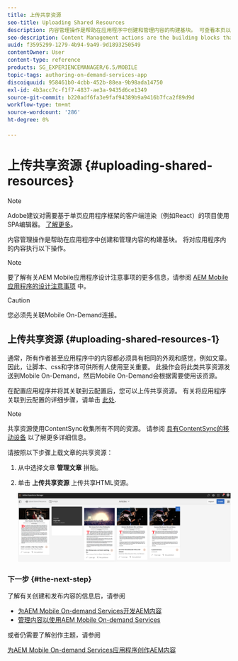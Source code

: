 ```yaml
---
title: 上传共享资源
seo-title: Uploading Shared Resources
description: 内容管理操作是帮助在应用程序中创建和管理内容的构建基块。 可查看本页以了解有关上传共享资源的信息。
seo-description: Content Management actions are the building blocks that help to create and manage content within an application. Follow this page to learn about uploading shared resources.
uuid: f3595299-1279-4b94-9a49-9d1893250549
contentOwner: User
content-type: reference
products: SG_EXPERIENCEMANAGER/6.5/MOBILE
topic-tags: authoring-on-demand-services-app
discoiquuid: 958461b0-4cbb-452b-88ea-9b98ada14750
exl-id: 4b3acc7c-f1f7-4837-ae3a-9435d6ce1349
source-git-commit: b220adf6fa3e9faf94389b9a9416b7fca2f89d9d
workflow-type: tm+mt
source-wordcount: '286'
ht-degree: 0%

---
```


# 上传共享资源 {#uploading-shared-resources}

>[!NOTE]
>
>Adobe建议对需要基于单页应用程序框架的客户端渲染（例如React）的项目使用SPA编辑器。 [了解更多](/help/sites-developing/spa-overview.md)。

内容管理操作是帮助在应用程序中创建和管理内容的构建基块。 将对应用程序内的内容执行以下操作。

>[!NOTE]
>
>要了解有关AEM Mobile应用程序设计注意事项的更多信息，请参阅 [AEM Mobile应用程序的设计注意事项](https://helpx.adobe.com/digital-publishing-solution/help/design-app.html) 中。

>[!CAUTION]
>
>您必须先关联Mobile On-Demand连接。

## 上传共享资源 {#uploading-shared-resources-1}

通常，所有作者甚至应用程序中的内容都必须具有相同的外观和感觉，例如文章。 因此，让脚本、css和字体可供所有人使用至关重要。 此操作会将此类共享资源发送到Mobile On-Demand，然后Mobile On-Demand会根据需要使用该资源。

在配置应用程序并将其关联到云配置后，您可以上传共享资源。 有关将应用程序关联到云配置的详细步骤，请单击 [此处](/help/mobile/mobile-apps-ondemand-application-create-configure-action.md).

>[!NOTE]
>
>共享资源使用ContentSync收集所有不同的资源。 请参阅 [具有ContentSync的移动设备](/help/mobile/mobile-ondemand-contentsync.md) 以了解更多详细信息。

请按照以下步骤上载文章的共享资源：

1. 从中选择文章 **管理文章** 拼贴。
1. 单击 **上传共享资源** 上传共享HTML资源。

   ![chlimage_1-133](assets/chlimage_1-133.png)

### 下一步 {#the-next-step}

了解有关创建和发布内容的信息后，请参阅

* [为AEM Mobile On-demand Services开发AEM内容](/help/mobile/aem-mobile-on-demand.md)
* [管理内容以使用AEM Mobile On-demand Services](/help/mobile/aem-mobile.md)

或者仍需要了解创作主题，请参阅

[为AEM Mobile On-demand Services应用程序创作AEM内容](/help/mobile/mobile-apps-ondemand.md)
